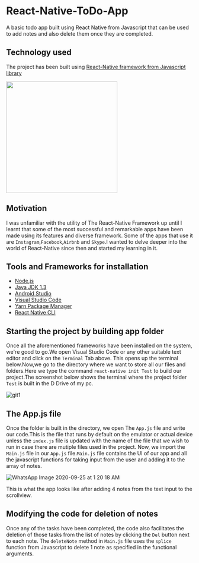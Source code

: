 # React-Native-ToDo-App
A basic todo app built using React Native from Javascript that can be used to add notes and also delete them once they are completed.
## Technology used
The project has been built using [React-Native framework from Javascript library](https://reactnative.dev/)

<img src="https://upload.wikimedia.org/wikipedia/commons/1/18/React_Native_Logo.png" width="300">

## Motivation
I was unfamiliar with the utility of The React-Native Framework up until I learnt that some of the most successful and remarkable apps have been made using its features and diverse framework. Some of the apps that use it are `Instagram`,`Facebook`,`Airbnb` and `Skype`.I wanted to delve deeper into the world of React-Native since then and started my learning in it.

## Tools and Frameworks for installation
* [Node.js](https://nodejs.org/en/download/)
* [Java JDK 1.3](https://www.oracle.com/in/java/technologies/javase/javase-jdk8-downloads.html)
* [Android Studio](https://developer.android.com/studio)
* [Visual Studio Code](https://code.visualstudio.com/download)
* [Yarn Package Manager](https://classic.yarnpkg.com/en/docs/install/#windows-stable)
* [React Native CLI](https://www.npmjs.com/package/react-native-cli)

## Starting the project by building app folder
Once all the aforementioned frameworks have been installed on the system, we're good to go.We open Visual Studio Code or any other suitable text editor and click on the `Terminal` Tab above. This opens up the terminal below.Now,we go to the directory where we want to store all our files and folders.Here we type the command `react-native init Test` to build our project.The screenshot below shows the terminal where the project folder `Test` is built in the D Drive of my pc.

![git1](https://user-images.githubusercontent.com/65769340/94192040-02ae9200-fecc-11ea-8564-33d47e8ccec1.PNG)

## The App.js file
Once the folder is built in the directory, we open The `App.js` file and write our code.This is the file that runs by default on the emulator or actual device unless the `index.js` file is updated with the name of the file that we wish to run in case there are mutiple files used in the project. Now, we import the `Main.js` file in our `App.js` file.`Main.js` file contains the UI of our app and all the javascript functions for taking input from the user and adding it to the array of notes.

![WhatsApp Image 2020-09-25 at 1 20 18 AM](https://user-images.githubusercontent.com/65769340/94193030-6dac9880-fecd-11ea-8911-0a32a0099bd8.jpeg)

This is what the app looks like after adding 4 notes from the text input to the scrollview.

## Modifying the code for deletion of notes
Once any of the tasks have been completed, the code also facilitates the deletion of those tasks from the list of notes by clicking the `Del` button next to each note. The
`deleteNote` method in `Main.js` file uses the `splice` function from Javascript to delete 1 note as specified in the functional arguments.


